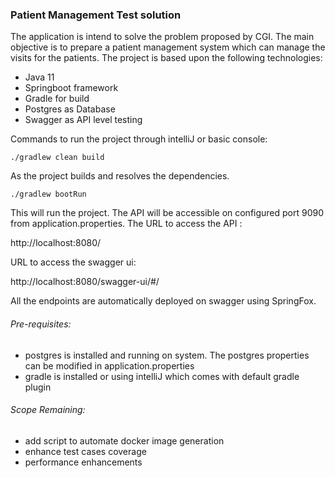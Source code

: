 ### **Patient Management Test solution**

The application is intend to solve the problem proposed by CGI. The main objective is to prepare a patient management system which can manage the visits for the patients.
The project is based upon the following technologies:
- Java 11
- Springboot framework
- Gradle for build
- Postgres as Database
- Swagger as API level testing

Commands to run the project through intelliJ or basic console:

`./gradlew clean build`

As the project builds and resolves the dependencies.

`./gradlew bootRun`

This will run the project. The API will be accessible on configured port 9090 from application.properties.
The URL to access the API :

http://localhost:8080/

URL to access the swagger ui:

http://localhost:8080/swagger-ui/#/

All the endpoints are automatically deployed on swagger using SpringFox.

###### Pre-requisites:
- postgres is installed and running on system. The postgres properties can be modified in application.properties
- gradle is installed or using intelliJ which comes with default gradle plugin


###### Scope Remaining:
- add script to automate docker image generation
- enhance test cases coverage
- performance enhancements








